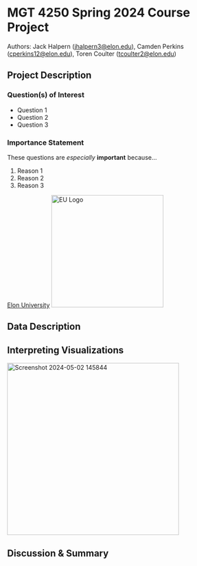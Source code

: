 # MGT 4250 Spring 2024 Course Project
Authors: Jack Halpern (jhalpern3@elon.edu), Camden Perkins (cperkins12@elon.edu), Toren Coulter (tcoulter2@elon.edu)

## Project Description 
### Question(s) of Interest 
- Question 1
- Question 2
- Question 3
### Importance Statement 
These questions are *especially* **important** because...
1. Reason 1
2. Reason 2
3. Reason 3

[Elon University](https://elon.edu)
<img width="261" alt="EU Logo" src="https://github.com/Jhalpern6/mgt4250spring2024/assets/168772702/59e0d380-d441-4f9d-9e11-1671a96105e4">

## Data Description

## Interpreting Visualizations 
<img width="400" alt="Screenshot 2024-05-02 145844" src="https://github.com/Jhalpern6/mgt4250spring2024/assets/168772702/246520b9-6706-4c49-8b18-c380d00b8568">

## Discussion & Summary 
